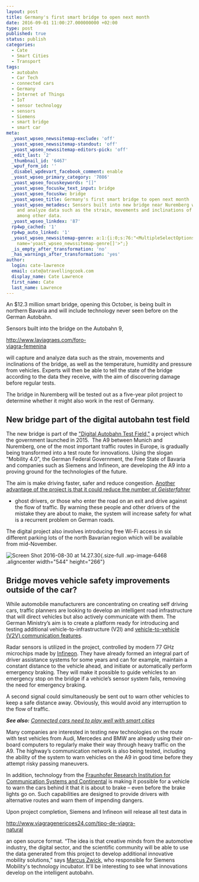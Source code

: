 ```yaml
---
layout: post
title: Germany's first smart bridge to open next month
date: 2016-09-01 11:00:27.000000000 +02:00
type: post
published: true
status: publish
categories:
  - Cate
  - Smart Cities
  - Transport
tags:
  - autobahn
  - Car Tech
  - connected cars
  - Germany
  - Internet of Things
  - IoT
  - sensor technology
  - sensors
  - Siemens
  - smart bridge
  - smart car
meta:
  _yoast_wpseo_newssitemap-exclude: 'off'
  _yoast_wpseo_newssitemap-standout: 'off'
  _yoast_wpseo_newssitemap-editors-pick: 'off'
  _edit_last: '2'
  _thumbnail_id: '6467'
  _wpuf_form_id: ''
  _disabel_wpdevart_facebook_comment: enable
  _yoast_wpseo_primary_category: '7086'
  _yoast_wpseo_focuskeywords: "[]"
  _yoast_wpseo_focuskw_text_input: bridge
  _yoast_wpseo_focuskw: bridge
  _yoast_wpseo_title: Germany's first smart bridge to open next month
  _yoast_wpseo_metadesc: Sensors built into new bridge near Nuremberg will capture
    and analyze data such as the strain, movements and inclinations of the bridge
    among other data.
  _yoast_wpseo_linkdex: '87'
  rp4wp_cached: '1'
  rp4wp_auto_linked: '1'
  _yoast_wpseo_newssitemap-genre: a:1:{i:0;s:76:"<MultipleSelectOptions {} for select
    name='yoast_wpseo_newssitemap-genre[]'>";}
  _is_empty_after_transformation: 'no'
  _has_warnings_after_transformation: 'yes'
author:
  login: cate-lawrence
  email: cate@atravellingcook.com
  display_name: Cate Lawrence
  first_name: Cate
  last_name: Lawrence
---
```

An \$12.3 million smart bridge, opening this October, is being built in
northern Bavaria and will include technology never seen before on the
German Autobahn.

Sensors built into the bridge on the Autobahn 9,

<div id="EObjFuElFB2MSbKyHGiL" style="width: 236px">

<http://www.laviagraes.com/foro-viagra-femenina>

</div>

will capture and analyze data such as the strain, movements and
inclinations of the bridge, as well as the temperature, humidity and
pressure from vehicles. Experts will then be able to tell the state of
the bridge according to the data they receive, with the aim of
discovering damage before regular tests.

The bridge in Nuremberg will be tested out as a five-year pilot project
to determine whether it might also work in the rest of Germany.

New bridge part of the digital autobahn test field
--------------------------------------------------

The new bridge is part of the ["Digital Autobahn Test
Field,"](http://www.bmvi.de/SharedDocs/DE/Pressemitteilungen/2015/084-dobrindt-startet-digitales-testfeld-autobahn.html?nn=134500)
a project which the government launched in 2015.  The A9 between Munich
and Nuremberg, one of the most important traffic routes in Europe, is
gradually being transformed into a test route for innovations. Using the
slogan "Mobility 4.0", the German Federal Government, the Free State of
Bavaria and companies such as Siemens and Infineon, are developing the
A9 into a proving ground for the technologies of the future.

The aim is make driving faster, safer and reduce congestion. [Another
advantage of the project is that it could reduce the number
of *Geisterfahrer*](http://www.siemens.com/innovation/en/home/pictures-of-the-future/mobility-and-motors/urban-mobility-radar-technology-for-highways.html)
- ghost drivers, or those who enter the road on an exit and drive
against the flow of traffic. By warning these people and other drivers
of the mistake they are about to make, the system will increase safety
for what is a recurrent problem on German roads.

The digital project also involves introducing free Wi-Fi access in six
different parking lots of the north Bavarian region which will be
available from mid-November.

![Screen Shot 2016-08-30 at
14.27.30](rw-import/Screen-Shot-2016-08-30-at-14.27.30.jpg){.size-full
.wp-image-6468 .aligncenter width="544" height="266"}

Bridge moves vehicle safety improvements outside of the car?
------------------------------------------------------------

While automobile manufacturers are concentrating on creating self
driving cars, traffic planners are looking to develop an intelligent
road infrastructure that will direct vehicles but also actively
communicate with them. The German Ministry’s aim is to create a platform
ready for introducing and testing additional vehicle-to-infrastructure
(V2I) and [vehicle-to-vehicle (V2V) communication
features](http://www.esk.fraunhofer.de/en/media/press_releases/pm1510.html).

Radar sensors is utilized in the project, controlled by modern 77 GHz
microchips made by [Infineon](https://www.infineon.com/). They have
already formed an integral part of driver assistance systems for some
years and can for example, maintain a constant distance to the vehicle
ahead, and initiate or automatically perform emergency braking. They
will make it possible to guide vehicles to an emergency stop on the
bridge if a vehicle’s sensor system fails, removing the need for
emergency braking.

A second signal could simultaneously be sent out to warn other vehicles
to keep a safe distance away. Obviously, this would avoid any
interruption to the flow of traffic.

***See also:** [Connected cars need to play well with smart
cities](https://readwrite.com/2016/08/13/connected-cars-need-play-well-smart-cities-tl4/)*

Many companies are interested in testing new technologies on the route
with test vehicles from Audi, Mercedes and BMW are already using their
on-board computers to regularly make their way through heavy traffic on
the A9. The highway’s communication network is also being tested,
including the ability of the system to warn vehicles on the A9 in good
time before they attempt risky passing maneuvers.

In addition, technology from the [Fraunhofer Research Institution for
Communication Systems and
Continental](http://www.esk.fraunhofer.de/en.html) is making it possible
for a vehicle to warn the cars behind it that it is about to brake –
even before the brake lights go on. Such capabilities are designed to
provide drivers with alternative routes and warn them of impending
dangers.

Upon project completion, Siemens and Infineon will release all test data
in

<div id="0TDxouj5ZBhBDDIMC" style="width: 372px">

<http://www.viagragenericoes24.com/tipo-de-viagra-natural>

</div>

an open source format. “The idea is that creative minds from the
automotive industry, the digital sector, and the scientific community
will be able to use the data generated from this project to develop
additional innovative mobility solutions,” says [Marcus
Zwick,](http://www.siemens.com/innovation/en/home/pictures-of-the-future/mobility-and-motors/urban-mobility-radar-technology-for-highways.html) who
responsible for Siemens Mobility's technology incubator. It'll be
interesting to see what innovations develop on the intelligent autobahn.
